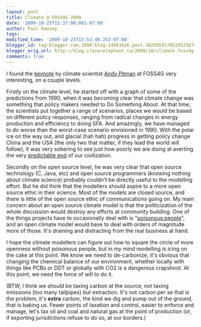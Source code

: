 ```yaml
---
layout: post
title: Climate @ FOSS4G 2009
date: '2009-10-25T15:37:00.001-07:00'
author: Paul Ramsey
tags: 
modified_time: '2009-10-25T15:53:48.253-07:00'
blogger_id: tag:blogger.com,1999:blog-14903426.post-3820959170519525874
blogger_orig_url: http://blog.cleverelephant.ca/2009/10/climate-foss4g-2009.html
comments: True
---
```


I found the [keynote](http://2009.foss4g.org/speakers/#Andy_Pitman) by climate scientist [Andy Pitman](http://www.science.unsw.edu.au/apitman-profile) at FOSS4G very interesting, on a couple levels.

Firstly on the climate level, he started off with a graph of some of the predictions from 1990, when it was becoming clear that climate change was something that policy makers needed to Do Something About. At that time, the scientists put together a range of scenarios, places we would be based on different policy responses, ranging from radical changes in energy production and efficiency to doing SFA. And amazingly, we have managed to do worse than the worst-case scenario envisioned in 1990. With the polar ice on the way out, and glacial (hah hah) progress in getting policy change China and the USA (the only two that matter, if they lead the world will follow), it was very sobering to see just how poorly we are doing at averting the very [predictable end](http://mondaymag.com/articles/entry/losing-control/) of our civilization.

Secondly on the open source level, he was very clear that open source technology (C, Java, etc) and open source programmers (knowing nothing about climate science) probably couldn't be directly useful to the modelling effort. But he did think that the modellers should aspire to a more open source ethic in their science. Most of the models are closed source, and there is little of the open source ethic of communications going on. My main concern about an open source climate model is that the politicization of the whole discussion would destroy any efforts at community building. One of the things projects have to occasionally deal with is "[poisonous people](http://video.google.com/videoplay?docid=-4216011961522818645)", and an open climate model would have to deal with orders of magnitude more of those. It's draining and distracting from the real business at hand.

I hope the climate modellers can figure out how to square the circle of more openness without poisonous people, but in my mind modelling is icing on the cake at this point. We know we need to de-carbonize, it's obvious that changing the chemical balance of our environment, whether locally with things like PCBs or DDT or globally with CO2 is a dangerous crapshoot. At this point, we need the force of will to do it.

(BTW, I think we should be taxing carbon at the source, not taxing emissions (too many tailpipes) but extraction. It's not carbon per se that is the problem, it's **extra** carbon, the kind we dig and pump out of the ground, that is baking us. Fewer points of taxation and control, easier to enforce and manage, let's tax oil and coal and natural gas at the point of production (or, if exporting jurisdictions refuse to do so, at our borders.)


